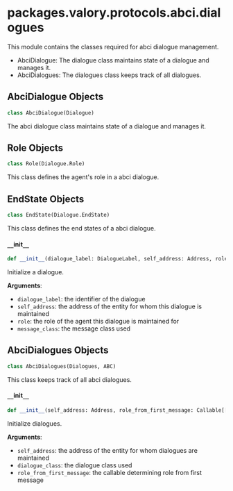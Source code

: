 <a id="packages.valory.protocols.abci.dialogues"></a>

# packages.valory.protocols.abci.dialogues

This module contains the classes required for abci dialogue management.

- AbciDialogue: The dialogue class maintains state of a dialogue and manages it.
- AbciDialogues: The dialogues class keeps track of all dialogues.

<a id="packages.valory.protocols.abci.dialogues.AbciDialogue"></a>

## AbciDialogue Objects

```python
class AbciDialogue(Dialogue)
```

The abci dialogue class maintains state of a dialogue and manages it.

<a id="packages.valory.protocols.abci.dialogues.AbciDialogue.Role"></a>

## Role Objects

```python
class Role(Dialogue.Role)
```

This class defines the agent's role in a abci dialogue.

<a id="packages.valory.protocols.abci.dialogues.AbciDialogue.EndState"></a>

## EndState Objects

```python
class EndState(Dialogue.EndState)
```

This class defines the end states of a abci dialogue.

<a id="packages.valory.protocols.abci.dialogues.AbciDialogue.__init__"></a>

#### `__`init`__`

```python
def __init__(dialogue_label: DialogueLabel, self_address: Address, role: Dialogue.Role, message_class: Type[AbciMessage] = AbciMessage) -> None
```

Initialize a dialogue.

**Arguments**:

- `dialogue_label`: the identifier of the dialogue
- `self_address`: the address of the entity for whom this dialogue is maintained
- `role`: the role of the agent this dialogue is maintained for
- `message_class`: the message class used

<a id="packages.valory.protocols.abci.dialogues.AbciDialogues"></a>

## AbciDialogues Objects

```python
class AbciDialogues(Dialogues, ABC)
```

This class keeps track of all abci dialogues.

<a id="packages.valory.protocols.abci.dialogues.AbciDialogues.__init__"></a>

#### `__`init`__`

```python
def __init__(self_address: Address, role_from_first_message: Callable[[Message, Address], Dialogue.Role], dialogue_class: Type[AbciDialogue] = AbciDialogue) -> None
```

Initialize dialogues.

**Arguments**:

- `self_address`: the address of the entity for whom dialogues are maintained
- `dialogue_class`: the dialogue class used
- `role_from_first_message`: the callable determining role from first message

